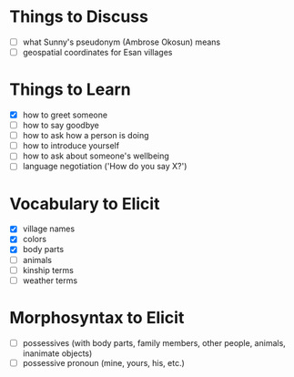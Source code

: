 # Things to Discuss

- [ ] what Sunny's pseudonym (Ambrose Okosun) means
- [ ] geospatial coordinates for Esan villages

# Things to Learn
- [x] how to greet someone
- [ ] how to say goodbye
- [ ] how to ask how a person is doing
- [ ] how to introduce yourself
- [ ] how to ask about someone's wellbeing
- [ ] language negotiation ('How do you say X?')

# Vocabulary to Elicit
- [x] village names
- [x] colors
- [x] body parts
- [ ] animals
- [ ] kinship terms
- [ ] weather terms

# Morphosyntax to Elicit
- [ ] possessives (with body parts, family members, other people, animals, inanimate objects)
- [ ] possessive pronoun (mine, yours, his, etc.)
